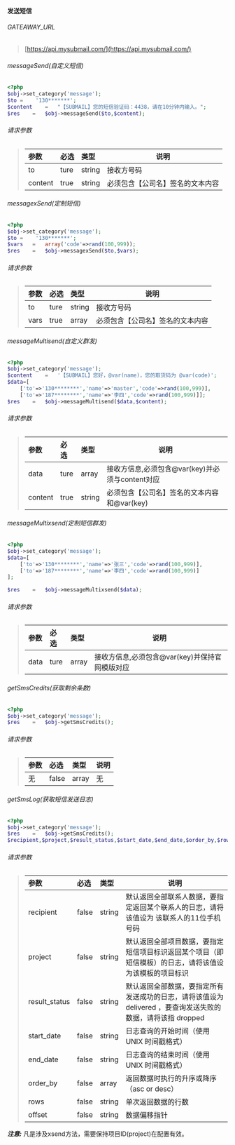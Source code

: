 #### 发送短信

###### GATEAWAY_URL
> [https://api.mysubmail.com/](https://api.mysubmail.com/)
###### messageSend(自定义短信)
``` php
<?php 
$obj->set_category('message');
$to =    '130*******';
$content    =   "【SUBMAIL】您的短信验证码：4438，请在10分钟内输入。";
$res    =   $obj->messageSend($to,$content);
```
###### 请求参数
> | 参数 | 必选 | 类型   | 说明                                    |
> | :--- | :--- | :----- | --------------------------------------- |
> | to | ture | string | 接收方号码                            |
> | content | true | string    | 必须包含【公司名】签名的文本内容|
###### messagexSend(定制短信)
``` php
<?php 
$obj->set_category('message');
$to =    '130*******';
$vars   =   array('code'=>rand(100,999));
$res    =   $obj->messagexSend($to,$vars);
```
###### 请求参数
> | 参数 | 必选 | 类型   | 说明                                    |
> | :--- | :--- | :----- | --------------------------------------- |
> | to | ture | string | 接收方号码                            |
> | vars | true | array    | 必须包含【公司名】签名的文本内容|


###### messageMultisend(自定义群发)
``` php
<?php 
$obj->set_category('message');
$content    =   '【SUBMAIL】您好，@var(name)，您的取货码为 @var(code)';
$data=[
    ['to'=>'130********','name'=>'master','code'=>rand(100,999)],
    ['to'=>'187********','name'=>'李四','code'=>rand(100,999)]];
$res    =   $obj->messageMultisend($data,$content);
```
###### 请求参数
> | 参数 | 必选 | 类型   | 说明                                    |
> | :--- | :--- | :----- | --------------------------------------- |
> | data | ture | array | 接收方信息,必须包含@var(key)并必须与content对应|
> | content | true | string    | 必须包含【公司名】签名的文本内容和@var(key)|


###### messageMultixsend(定制短信群发)
``` php
<?php 
$obj->set_category('message');
$data=[
    ['to'=>'130********','name'=>'张三','code'=>rand(100,999)],
    ['to'=>'187********','name'=>'李四','code'=>rand(100,999)]
];

$res    =   $obj->messageMultixsend($data);
```
###### 请求参数
> | 参数 | 必选 | 类型   | 说明                                    |
> | :--- | :--- | :----- | --------------------------------------- |
> | data | ture | array | 接收方信息,必须包含@var(key)并保持官网模版对应 |  

###### getSmsCredits(获取剩余条数)
``` php
<?php 
$obj->set_category('message');
$res    =   $obj->getSmsCredits();
```
###### 请求参数
> | 参数 | 必选 | 类型   | 说明                                    |
> | :--- | :--- | :----- | --------------------------------------- |
> | 无 | false | array | 无 | 

###### getSmsLog(获取短信发送日志)
``` php
<?php 
$obj->set_category('message');
$res    =   $obj->getSmsCredits();
$recipient,$project,$result_status,$start_date,$end_date,$order_by,$rows,$offset
```
###### 请求参数
> | 参数 | 必选 | 类型   | 说明                                    |
> | :--- | :--- | :----- | --------------------------------------- |
> | recipient | false | string | 默认返回全部联系人数据，要指定返回某个联系人的日志，请将该值设为 该联系人的11位手机号码 | 
> | project | false | string |  默认返回全部项目数据，要指定短信项目标识返回某个项目（即短信模板）的日志，请将该值设为该模板的项目标识 | 
> | result_status | false | string |  默认返回全部数据，要指定所有发送成功的日志，请将该值设为 delivered ，要查询发送失败的数据，请将该指 dropped | 
> | start_date | false | string | 日志查询的开始时间（使用 UNIX 时间戳格式） | 
> | end_date | false | string | 日志查询的结束时间（使用 UNIX 时间戳格式） | 
> | order_by | false | array | 返回数据时执行的升序或降序（asc or desc） | 
> | rows | false | string | 单次返回数据的行数 | 
> | offset | false | string | 数据偏移指针 | 

***注意:***
凡是涉及xsend方法，需要保持项目ID(project)在配置有效。